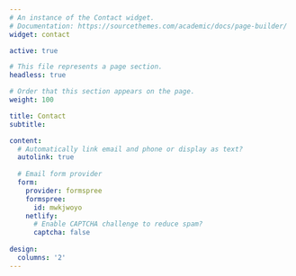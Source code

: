 ```yaml
---
# An instance of the Contact widget.
# Documentation: https://sourcethemes.com/academic/docs/page-builder/
widget: contact

active: true

# This file represents a page section.
headless: true

# Order that this section appears on the page.
weight: 100

title: Contact
subtitle:

content:
  # Automatically link email and phone or display as text?
  autolink: true
  
  # Email form provider
  form:
    provider: formspree
    formspree:
      id: mwkjwoyo
    netlify:
      # Enable CAPTCHA challenge to reduce spam?
      captcha: false
  
design:
  columns: '2'
---
```

